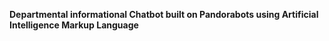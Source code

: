 **Departmental informational Chatbot built on Pandorabots using Artificial Intelligence Markup Language**
